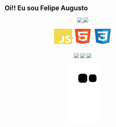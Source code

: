## Oi!! Eu sou Felipe Augusto

<div align="center">
  <a href="https://github.com/felpsgus">
  <img height="180em" src="https://github-readme-stats.vercel.app/api?username=felpsgus&show_icons=true&theme=github_dark&include_all_commits=true&count_private=true&hide_border=true&title_color=1F6FEB&bg_color=050a14&custom_title=My GitHub Stats"/>
  <img height="180em" src="https://github-readme-stats.vercel.app/api/top-langs/?username=felpsgus&layout=compact&langs_count=7&theme=github_dark&hide_border=true&title_color=1F6FEB&bg_color=050a14"/>
</div>
  
<div align="center" style="display: inline_block"><br>
  <img align="center" alt="Rafa-Js" height="50" width="60" src="https://raw.githubusercontent.com/devicons/devicon/master/icons/javascript/javascript-plain.svg">
  <img align="center" alt="Rafa-HTML" height="50" width="60" src="https://raw.githubusercontent.com/devicons/devicon/master/icons/html5/html5-original.svg">
  <img align="center" alt="Rafa-CSS" height="50" width="60" src="https://raw.githubusercontent.com/devicons/devicon/master/icons/css3/css3-original.svg">
</div>

##
  
<div align="center">
  <a href="https://instagram.com/felps_gus" target="_blank"><img src="https://img.shields.io/badge/-Instagram-%23E4405F?style=for-the-badge&logo=instagram&logoColor=white" target="_blank"></a>
  <a href="https://www.linkedin.com/in/felipe-augusto-lopes-veras-510926230" target="_blank"><img src="https://img.shields.io/badge/-LinkedIn-%230077B5?style=for-the-badge&logo=linkedin&logoColor=white" target="_blank"></a>
  <a href = "mailto:felipeaugustolopesveras@gmail.com"><img src="https://img.shields.io/badge/-Gmail-%23333?style=for-the-badge&logo=gmail&logoColor=white" target="_blank"></a>
  
   ![Snake animation](https://github.com/felpsgus/felpsgus/blob/output/github-contribution-grid-snake.svg)
</div>
